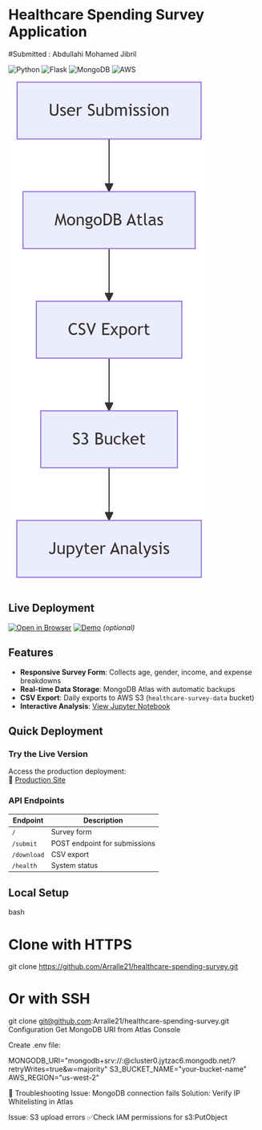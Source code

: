 # Healthcare Spending Survey Application
#Submitted : Abdullahi Mohamed Jibril 

![Python](https://img.shields.io/badge/python-3.11%2B-blue)
![Flask](https://img.shields.io/badge/flask-2.3.2-green)
![MongoDB](https://img.shields.io/badge/MongoDB-Atlas-brightgreen)
![AWS](https://img.shields.io/badge/AWS-EB-orange)
![Healthcare Data Flow](docs/assets/data_flow.png)

##  Live Deployment
[![Open in Browser](https://img.shields.io/badge/Production-Live%20Site-success)](http://healthcare-survey-new.eba-q77ahvcn.us-west-2.elasticbeanstalk.com)
[![Demo](https://img.shields.io/badge/Demo-Video-important)](https://youtu.be/your-demo-link) *(optional)*

## Features

- **Responsive Survey Form**: Collects age, gender, income, and expense breakdowns
- **Real-time Data Storage**: MongoDB Atlas with automatic backups
- **CSV Export**: Daily exports to AWS S3 (`healthcare-survey-data` bucket)
- **Interactive Analysis**: [View Jupyter Notebook](analysis/data_analysis.ipynb)


## Quick Deployment

### Try the Live Version
Access the production deployment:  
🔗 [Production Site](http://healthcare-survey-new.eba-q77ahvcn.us-west-2.elasticbeanstalk.com)

### API Endpoints
| Endpoint | Description |
|----------|-------------|
| `/` | Survey form |
| `/submit` | POST endpoint for submissions |
| `/download` | CSV export |
| `/health` | System status |

##  Local Setup
bash
# Clone with HTTPS
git clone https://github.com/Arralle21/healthcare-spending-survey.git

# Or with SSH
git clone git@github.com:Arralle21/healthcare-spending-survey.git
Configuration
Get MongoDB URI from Atlas Console

Create .env file:

MONGODB_URI="mongodb+srv://<user>:<password>@cluster0.jytzac6.mongodb.net/?retryWrites=true&w=majority"
S3_BUCKET_NAME="your-bucket-name"
AWS_REGION="us-west-2"

🔧 Troubleshooting
Issue: MongoDB connection fails
 Solution: Verify IP Whitelisting in Atlas

Issue: S3 upload errors
✅Check IAM permissions for s3:PutObject






